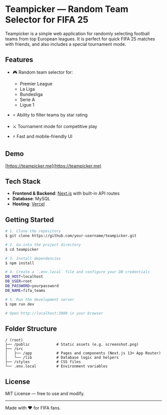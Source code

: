 # Teampicker — Random Team Selector for FIFA 25

Teampicker is a simple web application for randomly selecting football teams from top European leagues. It is perfect for quick FIFA 25 matches with friends, and also includes a special tournament mode.

## Features

* 🎮 Random team selector for:

  * Premier League
  * La Liga
  * Bundesliga
  * Serie A
  * Ligue 1
* ⭐ Ability to filter teams by star rating
* ⚔️ Tournament mode for competitive play
* ⚡ Fast and mobile-friendly UI

## Demo

[https://teampicker.me](https://teampicker.me) 

## Tech Stack

* **Frontend & Backend**: [Next.js](https://nextjs.org/) with built-in API routes
* **Database**: MySQL
* **Hosting**: [Vercel](https://vercel.com/)

## Getting Started

```bash
# 1. Clone the repository
$ git clone https://github.com/your-username/teampicker.git

# 2. Go into the project directory
$ cd teampicker

# 3. Install dependencies
$ npm install

# 4. Create a `.env.local` file and configure your DB credentials
DB_HOST=localhost
DB_USER=root
DB_PASSWORD=yourpassword
DB_NAME=fifa_teams

# 5. Run the development server
$ npm run dev

# Open http://localhost:3000 in your browser
```

## Folder Structure

```
/ (root)
├── /public            # Static assets (e.g. screenshot.png)
├── /src
│   ├── /app           # Pages and components (Next.js 13+ App Router)
│   └── /lib           # Database logic and helpers
├── /styles            # CSS files
└── .env.local         # Environment variables
```

## License

MIT License — free to use and modify.

---

Made with ❤️ for FIFA fans.
